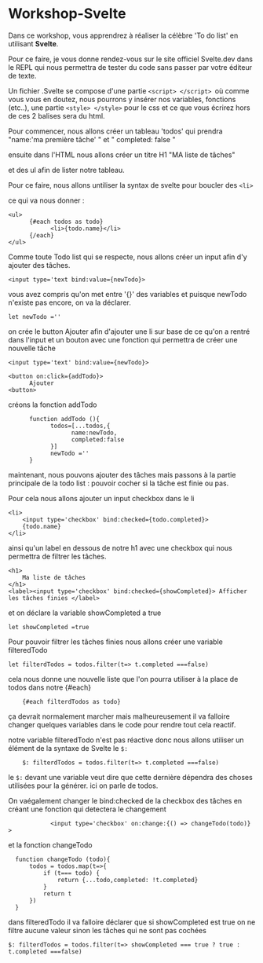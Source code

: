 # Workshop-Svelte

Dans ce workshop, vous apprendrez à réaliser la célèbre 'To do list' en utilisant **Svelte**.

Pour ce faire, je vous donne rendez-vous sur le site officiel Svelte.dev dans le REPL qui nous permettra de tester du code sans passer par votre éditeur de texte.

Un fichier .Svelte se compose d'une partie ```<script> </script> ```où comme vous vous en doutez, nous pourrons y insérer nos variables, fonctions (etc..), une partie ```<style> </style>``` pour le css et ce que vous écrirez hors de ces 2 balises sera du html.

Pour commencer, nous allons créer un tableau 'todos' qui prendra  "name:'ma première tâche' " et " completed: false " 

ensuite dans l'HTML nous allons créer un titre H1 "MA liste de tâches" 

et des ul  afin de lister notre tableau.

Pour ce faire, nous allons untiliser la syntax de svelte pour boucler des ```<li>```

ce qui va nous donner : 
```
<ul>
      {#each todos as todo}
            <li>{todo.name}</li>
      {/each}
</ul>
```

Comme toute Todo list qui se respecte, nous allons créer un input afin d'y ajouter des tâches.

```<input type='text bind:value={newTodo}> ``` 

vous avez compris qu'on met entre '{}' des variables et puisque newTodo n'existe pas encore, on va la déclarer.

```let newTodo ='' ```

on crée le button Ajouter afin d'ajouter une li sur base de ce qu'on a rentré dans l'input et un bouton avec une fonction qui permettra de créer une nouvelle tâche

```
<input type='text' bind:value={newTodo}> 

<button on:click={addTodo}>
      Ajouter
<button>
```
créons la fonction addTodo 

```
      function addTodo (){
            todos=[...todos,{
                  name:newTodo,
                  completed:false
            }]
            newTodo =''
      }
```

maintenant, nous pouvons ajouter des tâches mais passons à la partie principale de la todo list : pouvoir cocher si la tâche est finie ou pas.

Pour cela nous allons ajouter un input checkbox dans le li 

```
<li>
	<input type='checkbox' bind:checked={todo.completed}>
	{todo.name}
</li>
```

ainsi qu'un label en dessous de notre h1 avec une checkbox qui nous permettra de filtrer les tâches.

```
<h1>
	Ma liste de tâches
</h1>
<label><input type='checkbox' bind:checked={showCompleted}> Afficher les tâches finies </label>

```

et on déclare la variable showCompleted a true 

```
let showCompleted =true
```
Pour pouvoir filtrer les tâches finies nous allons créer une variable filteredTodo 

```
let filterdTodos = todos.filter(t=> t.completed ===false)
```
cela nous donne une nouvelle liste que l'on pourra utiliser à la place de todos dans notre {#each}

```
	{#each filterdTodos as todo}
```

ça devrait normalement marcher mais malheureusement il va falloire changer quelques variables dans le code pour rendre tout cela reactif.

notre variable filteredTodo n'est pas réactive donc nous allons utiliser un élément de la syntaxe de Svelte  le ``` $: ``` 

```
	$: filterdTodos = todos.filter(t=> t.completed ===false)
```

le ``` $: ``` devant une variable veut dire que cette dernière dépendra des choses utilisées pour la générer. ici on parle de todos.

On vaégalement changer le bind:checked de la checkbox des tâches en créant une fonction qui detectera le changement 

```
			<input type='checkbox' on:change:{() => changeTodo(todo)} >
 ```

 et la fonction changeTodo 

  ```
  	function changeTodo (todo){
		todos = todos.map(t=>{
			if (t=== todo) {
				return {...todo,completed: !t.completed}
			}
			return t 
		})
	}
 ```

dans filteredTodo il va falloire déclarer que si showCompleted est true on ne filtre aucune valeur  sinon les tâches qui ne sont pas cochées 

```
$: filterdTodos = todos.filter(t=> showCompleted === true ? true :  t.completed ===false)
```